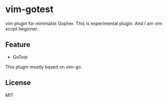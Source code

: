 # vim-gotest

vim plugin for minimalist Gopher.
This is experimental plugin. And I am vim script beginner.

## Feature

- GoTest

This plugin mostly based on vim-go.

## License

MIT

